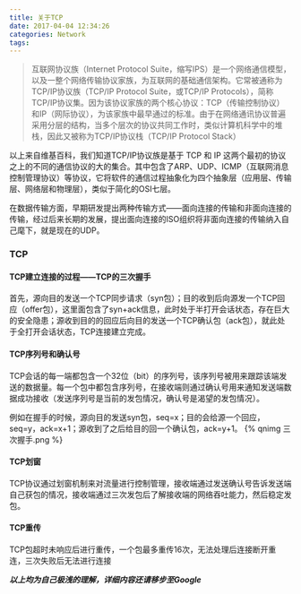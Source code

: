 ```yaml
---
title: 关于TCP
date: 2017-04-04 12:34:26
categories: Network
tags:
---
```

> 互联网协议族（Internet Protocol Suite，缩写IPS）是一个网络通信模型，以及一整个网络传输协议家族，为互联网的基础通信架构。它常被通称为TCP/IP协议族（TCP/IP Protocol Suite，或TCP/IP Protocols），简称TCP/IP协议集。因为该协议家族的两个核心协议：TCP（传输控制协议）和IP（网际协议），为该家族中最早通过的标准。由于在网络通讯协议普遍采用分层的结构，当多个层次的协议共同工作时，类似计算机科学中的堆栈，因此又被称为TCP/IP协议栈（TCP/IP Protocol Stack）

<!--more-->
以上来自维基百科，我们知道TCP/IP协议族是基于 TCP 和 IP 这两个最初的协议之上的不同的通信协议的大的集合。其中包含了ARP、UDP、ICMP（互联网消息控制管理协议）等协议，它将软件的通信过程抽象化为四个抽象层（应用层、传输层、网络层和物理层），类似于简化的OSI七层。

在数据传输方面，早期研发提出两种传输方式——面向连接的传输和非面向连接的传输，经过后来长期的发展，提出面向连接的ISO组织将非面向连接的传输纳入自己麾下，就是现在的UDP。

### TCP
#### TCP建立连接的过程——TCP的三次握手
首先，源向目的发送一个TCP同步请求（syn包）；目的收到后向源发一个TCP回应（offer包），这里面包含了syn+ack信息，此时处于半打开会话状态，存在巨大的安全隐患；源收到目的的回应后向目的发送一个TCP确认包（ack包），就此处于全打开会话状态，TCP连接建立完成。

#### TCP序列号和确认号
TCP会话的每一端都包含一个32位（bit）的序列号，该序列号被用来跟踪该端发送的数据量。每一个包中都包含序列号，在接收端则通过确认号用来通知发送端数据成功接收（发送序列号是当前的发包情况，确认号是渴望的发包情况）。

例如在握手的时候，源向目的发送syn包，seq=x；目的会给源一个回应，seq=y，ack=x+1；源收到了之后给目的回一个确认包，ack=y+1。
{% qnimg 三次握手.png %}
#### TCP划窗
TCP协议通过划窗机制来对流量进行控制管理，接收端通过发送确认号告诉发送端自己获包的情况，接收端通过三次发包后了解接收端的网络吞吐能力，然后稳定发包。

#### TCP重传
TCP包超时未响应后进行重传，一个包最多重传16次，无法处理后连接断开重连，三次失败后无法进行连接

***以上均为自己极浅的理解，详细内容还请移步至Google***

